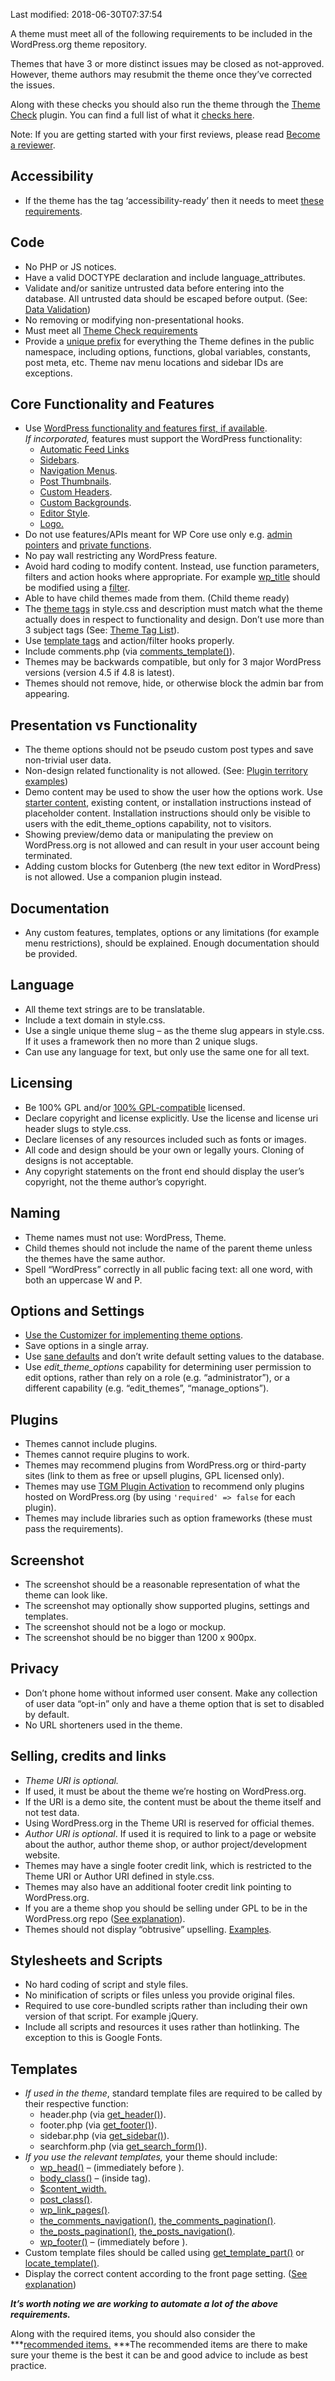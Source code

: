 Last modified: 2018-06-30T07:37:54

A theme must meet all of the following requirements to be included in the WordPress.org theme repository.

Themes that have 3 or more distinct issues may be closed as not-approved. However, theme authors may resubmit the theme once they’ve corrected the issues.

Along with these checks you should also run the theme through the [Theme Check](https://wordpress.org/plugins/theme-check/) plugin. You can find a full list of what it [checks here](https://make.wordpress.org/themes/handbook/review/required/theme-check-plugin/ "Theme check plugin").

Note: If you are getting started with your first reviews, please read [Become a reviewer](https://make.wordpress.org/themes/handbook/get-involved/become-a-reviewer/). 

## Accessibility

*   If the theme has the tag ‘accessibility-ready’ then it needs to meet [these requirements](https://make.wordpress.org/themes/handbook/review/accessibility/ "Accesibility").

## Code

*   No PHP or JS notices.
*   Have a valid DOCTYPE declaration and include language_attributes.
*   Validate and/or sanitize untrusted data before entering into the database. All untrusted data should be escaped before output. (See: [Data Validation](https://codex.wordpress.org/Data_Validation))
*   No removing or modifying non-presentational hooks.
*   Must meet all [Theme Check requirements](https://make.wordpress.org/themes/handbook/review/required/theme-check-plugin/)
*   Provide a [unique prefix](http://themereview.co/prefix-all-the-things/) for everything the Theme defines in the public namespace, including options, functions, global variables, constants, post meta, etc. Theme nav menu locations and sidebar IDs are exceptions.

## Core Functionality and Features

*   Use [WordPress functionality and features first, if available](https://developer.wordpress.org/themes/functionality/ "WordPress functionality and features").  
    *If incorporated,* features must support the WordPress functionality:
    *   [Automatic Feed Links](https://developer.wordpress.org/reference/functions/add_theme_support/#feed-links)
    *   [Sidebars](https://developer.wordpress.org/themes/functionality/sidebars/).
    *   [Navigation Menus](https://developer.wordpress.org/themes/functionality/navigation-menus/).
    *   [Post Thumbnails](https://developer.wordpress.org/themes/functionality/featured-images-post-thumbnails/).
    *   [Custom Headers](https://developer.wordpress.org/themes/functionality/custom-headers/).
    *   [Custom Backgrounds](https://codex.wordpress.org/Custom_Backgrounds).
    *   [Editor Style](https://developer.wordpress.org/reference/functions/add_editor_style/).
    *   [Logo.](https://developer.wordpress.org/themes/functionality/custom-logo/)
*   Do not use features/APIs meant for WP Core use only e.g. [admin pointers](https://developer.wordpress.org/reference/classes/wp_internal_pointers/) and [private functions](https://codex.wordpress.org/Category:Private_Functions).
*   No pay wall restricting any WordPress feature.
*   Avoid hard coding to modify content. Instead, use function parameters, filters and action hooks where appropriate. For example [wp_title](https://developer.wordpress.org/reference/functions/wp_title/) should be modified using a [filter](https://developer.wordpress.org/reference/hooks/wp_title/).
*   Able to have child themes made from them. (Child theme ready)
*   The [theme tags](https://make.wordpress.org/themes/handbook/review/required/theme-tags/) in style.css and description must match what the theme actually does in respect to functionality and design. Don’t use more than 3 subject tags (See: [Theme Tag List](https://make.wordpress.org/themes/handbook/review/required/theme-tags/)).
*   Use [template tags](https://codex.wordpress.org/Template_Tags) and action/filter hooks properly.
*   Include comments.php (via [comments_template()](https://codex.wordpress.org/Function_Reference/comments_template)).
*   Themes may be backwards compatible, but only for 3 major WordPress versions (version 4.5 if 4.8 is latest).
*   Themes should not remove, hide, or otherwise block the admin bar from appearing.

## Presentation vs Functionality

*   The theme options should not be pseudo custom post types and save non-trivial user data.
*   Non-design related functionality is not allowed. (See: [Plugin territory examples](https://make.wordpress.org/themes/handbook/review/required/explanations-and-examples/#plugin-territory))
*   Demo content may be used to show the user how the options work. Use [starter content](https://make.wordpress.org/core/2016/11/30/starter-content-for-themes-in-4-7/), existing content, or installation instructions instead of placeholder content. Installation instructions should only be visible to users with the edit\_theme\_options capability, not to visitors.
*   Showing preview/demo data or manipulating the preview on WordPress.org is not allowed and can result in your user account being terminated.
*   Adding custom blocks for Gutenberg (the new text editor in WordPress) is not allowed. Use a companion plugin instead.

## Documentation

*   Any custom features, templates, options or any limitations (for example menu restrictions), should be explained. Enough documentation should be provided.

## Language

*   All theme text strings are to be translatable.
*   Include a text domain in style.css.
*   Use a single unique theme slug – as the theme slug appears in style.css. If it uses a framework then no more than 2 unique slugs.
*   Can use any language for text, but only use the same one for all text.

## Licensing

*   Be 100% GPL and/or [100% GPL-compatible](https://make.wordpress.org/themes/handbook/review/resources/#licenses-bundled-resources) licensed.
*   Declare copyright and license explicitly. Use the license and license uri header slugs to style.css.
*   Declare licenses of any resources included such as fonts or images.
*   All code and design should be your own or legally yours. Cloning of designs is not acceptable.
*   Any copyright statements on the front end should display the user’s copyright, not the theme author’s copyright.

## Naming

*   Theme names must not use: WordPress, Theme.
*   Child themes should not include the name of the parent theme unless the themes have the same author.
*   Spell “WordPress” correctly in all public facing text: all one word, with both an uppercase W and P.

## Options and Settings

*   [Use the Customizer for implementing theme options](https://make.wordpress.org/themes/2015/04/22/details-on-the-new-theme-settings-customizer-guideline/).
*   Save options in a single array.
*   Use [sane defaults](https://make.wordpress.org/themes/2014/07/09/using-sane-defaults-in-themes/) and don’t write default setting values to the database.
*   Use *edit\_theme\_options* capability for determining user permission to edit options, rather than rely on a role (e.g. “administrator”), or a different capability (e.g. “edit\_themes”, “manage\_options”).

## Plugins

*   Themes cannot include plugins.
*   Themes cannot require plugins to work.
*   Themes may recommend plugins from WordPress.org or third-party sites (link to them as free or upsell plugins, GPL licensed only).
*   Themes may use [TGM Plugin Activation](http://tgmpluginactivation.com/) to recommend only plugins hosted on WordPress.org (by using `'required' => false` for each plugin).
*   Themes may include libraries such as option frameworks (these must pass the requirements).

## Screenshot

*   The screenshot should be a reasonable representation of what the theme can look like.
*   The screenshot may optionally show supported plugins, settings and templates.
*   The screenshot should not be a logo or mockup.
*   The screenshot should be no bigger than 1200 x 900px.

## Privacy

*   Don’t phone home without informed user consent. Make any collection of user data “opt-in” only and have a theme option that is set to disabled by default.
*   No URL shorteners used in the theme.

## Selling, credits and links

*   *Theme URI is optional.*
*   If used, it must be about the theme we’re hosting on WordPress.org.
*   If the URI is a demo site, the content must be about the theme itself and not test data.
*   Using WordPress.org in the Theme URI is reserved for official themes.
*   *Author URI is optional*. If used it is required to link to a page or website about the author, author theme shop, or author project/development website.
*   Themes may have a single footer credit link, which is restricted to the Theme URI or Author URI defined in style.css.
*   Themes may also have an additional footer credit link pointing to WordPress.org.
*   If you are a theme shop you should be selling under GPL to be in the WordPress.org repo ([See explanation](https://make.wordpress.org/themes/2015/08/15/themes-should-be-100-gpl/)).
*   Themes should not display “obtrusive” upselling. [Examples](https://make.wordpress.org/themes/handbook/review/required/explanations-and-examples/#selling-credits-and-links).

## Stylesheets and Scripts

*   No hard coding of script and style files.
*   No minification of scripts or files unless you provide original files.
*   Required to use core-bundled scripts rather than including their own version of that script. For example jQuery.
*   Include all scripts and resources it uses rather than hotlinking. The exception to this is Google Fonts.

## Templates

*   *If used in the theme*, standard template files are required to be called by their respective function:
    *   header.php (via [get_header()](https://codex.wordpress.org/Function_Reference/get_header)).
    *   footer.php (via [get_footer()](https://codex.wordpress.org/Function_Reference/get_footer)).
    *   sidebar.php (via [get_sidebar()](https://codex.wordpress.org/Function_Reference/get_sidebar)).
    *   searchform.php (via [get\_search\_form()](https://codex.wordpress.org/Function_Reference/get_search_form)).
*   *If you use the relevant templates,* your theme should include:
    *   [wp_head()](https://developer.wordpress.org/reference/functions/wp_head) – (immediately before </head>).
    *   [body_class()](https://developer.wordpress.org/reference/functions/body_class) – (inside <body> tag).
    *   [$content_width.](https://codex.wordpress.org/Content_Width)
    *   [post_class()](https://developer.wordpress.org/reference/functions/post_class).
    *   [wp\_link\_pages()](https://developer.wordpress.org/reference/functions/wp_link_pages).
    *   [the\_comments\_navigation()](https://developer.wordpress.org/reference/functions/the_comments_navigation/), [the\_comments\_pagination()](https://developer.wordpress.org/reference/functions/the_comments_pagination/).
    *   [the\_posts\_pagination()](https://developer.wordpress.org/reference/functions/the_posts_pagination/), [the\_posts\_navigation()](https://developer.wordpress.org/reference/functions/the_posts_navigation/).
    *   [wp_footer()](https://developer.wordpress.org/reference/functions/wp_footer) – (immediately before </body>).
*   Custom template files should be called using [get\_template\_part()](https://developer.wordpress.org/reference/functions/get_template_part/) or [locate_template()](https://developer.wordpress.org/reference/functions/locate_template/).
*   Display the correct content according to the front page setting. ([See explanation](https://make.wordpress.org/themes/2014/06/28/correct-handling-of-static-front-page-and-custom-blog-posts-index-template/))

***It’s worth noting we are working to automate a lot of the above requirements.***

Along with the required items, you should also consider the ***[recommended items.](https://make.wordpress.org/themes/handbook/review/recommended/ "Recommended") ***The recommended items are there to make sure your theme is the best it can be and good advice to include as best practice.